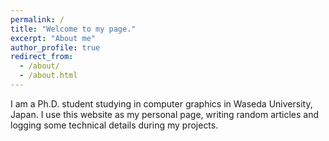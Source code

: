 ```yaml
---
permalink: /
title: "Welcome to my page."
excerpt: "About me"
author_profile: true
redirect_from: 
  - /about/
  - /about.html
---
```


I am a Ph.D. student studying in computer graphics in Waseda University, Japan. I use this website as my personal page, writing random articles and logging some technical details during my projects.
